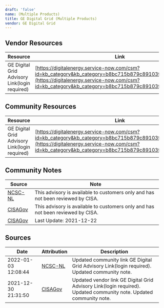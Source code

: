 ```yaml
---
draft: 'false'
name: (Multiple Products)
title: GE Digital Grid (Multiple Products)
vendor: GE Digital Grid
---
```


## Vendor Resources
| Resource | Link |
| --- | --- |
| GE Digital Grid Advisory Link(login required) | [https://digitalenergy.service-now.com/csm?id=kb_category&kb_category=b8bc715b879c89103f22a93e0ebb3585](https://digitalenergy.service-now.com/csm?id=kb_category&kb_category=b8bc715b879c89103f22a93e0ebb3585) |

## Community Resources
| Resource | Link |
| --- | --- |
| GE Digital Grid Advisory Link(login required) | [https://digitalenergy.service-now.com/csm?id=kb_category&kb_category=b8bc715b879c89103f22a93e0ebb3585](https://digitalenergy.service-now.com/csm?id=kb_category&kb_category=b8bc715b879c89103f22a93e0ebb3585) |

## Community Notes
| Source | Note |
| --- | --- |
| [NCSC-NL](https://github.com/NCSC-NL/log4shell/blob/main/software/README.md) | This advisory is available to customers only and has not been reviewed by CISA. |
| [CISAGov](https://raw.githubusercontent.com/cisagov/log4j-affected-db/develop/README.md) | This advisory is available to customers only and has not been reviewed by CISA. |
| [CISAGov](https://raw.githubusercontent.com/cisagov/log4j-affected-db/develop/README.md) | Last Update: 2021-12-22 |

## Sources
| Date | Attribution | Description |
| --- | --- | --- |
| 2022-01-03 12:08:44 | [NCSC-NL](https://github.com/NCSC-NL/log4shell/blob/main/software/README.md) | Updated community link GE Digital Grid Advisory Link(login required). Updated community note.  |
| 2021-12-30 21:31:50 | [CISAGov](https://raw.githubusercontent.com/cisagov/log4j-affected-db/develop/README.md) | Updated vendor link GE Digital Grid Advisory Link(login required). Updated community note. Updated community note.  |
